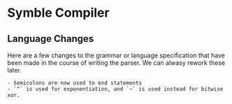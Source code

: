# Symble Compiler

## Language Changes

Here are a few changes to the grammar or language specification that have been made in the course of writing the parser. We can alwasy rework these later.

    - Semicolons are now used to end statements
    - `^` is used for exponentiation, and `~` is used instead for bitwise xor.